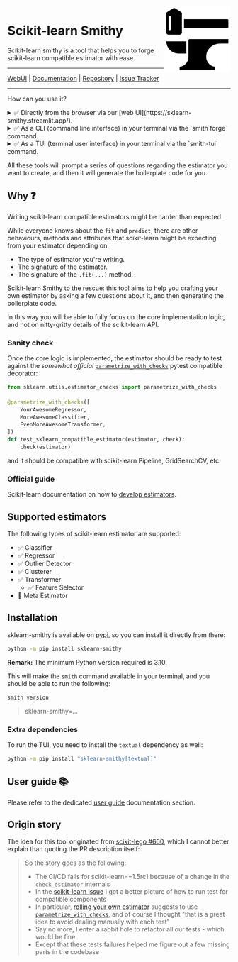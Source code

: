 <img src="https://raw.githubusercontent.com/FBruzzesi/sklearn-smithy/main/docs/img/sksmith-logo.svg" width=150 height=150 align="right">

# Scikit-learn Smithy

Scikit-learn smithy is a tool that helps you to forge scikit-learn compatible estimator with ease.

---

[WebUI](https://sklearn-smithy.streamlit.app/) | [Documentation](https://fbruzzesi.github.io/sklearn-smithy) | [Repository](https://github.com/fbruzzesi/sklearn-smithy) | [Issue Tracker](https://github.com/fbruzzesi/sklearn-smithy/issues)

---

How can you use it?

<details><summary>✅ Directly from the browser via our [web UI](https://sklearn-smithy.streamlit.app/). </summary>

- It requires no installation.
- Powered by [streamlit](https://streamlit.io/)

<img src="https://raw.githubusercontent.com/FBruzzesi/sklearn-smithy/main/docs/img/webui.png" align="right">

</details>

<details><summary>✅ As a CLI (command line interface) in your terminal via the `smith forge` command.</summary>

- It requires [installation](#installation).
- Powered by [typer](https://typer.tiangolo.com/).

</details>

<details><summary>✅ As a TUI (terminal user interface) in your terminal via the `smith-tui` command.</summary>

- It requires installing [extra dependencies](#extra-dependencies).
- Powered by [textual](https://textual.textualize.io/), using the `smith-tui` command.

<img src="https://raw.githubusercontent.com/FBruzzesi/sklearn-smithy/main/docs/img/tui.png" align="right">

</details>

All these tools will prompt a series of questions regarding the estimator you want to create, and then it will generate the boilerplate code for you.

## Why ❓

Writing scikit-learn compatible estimators might be harder than expected.

While everyone knows about the `fit` and `predict`, there are other behaviours, methods and attributes that
scikit-learn might be expecting from your estimator depending on:

- The type of estimator you're writing.
- The signature of the estimator.
- The signature of the `.fit(...)` method.

Scikit-learn Smithy to the rescue: this tool aims to help you crafting your own estimator by asking a few
questions about it, and then generating the boilerplate code.

In this way you will be able to fully focus on the core implementation logic, and not on nitty-gritty details
of the scikit-learn API.

### Sanity check

Once the core logic is implemented, the estimator should be ready to test against the _somewhat official_
[`parametrize_with_checks`](https://scikit-learn.org/dev/modules/generated/sklearn.utils.estimator_checks.parametrize_with_checks.html#sklearn.utils.estimator_checks.parametrize_with_checks)
pytest compatible decorator:

```py
from sklearn.utils.estimator_checks import parametrize_with_checks

@parametrize_with_checks([
    YourAwesomeRegressor,
    MoreAwesomeClassifier,
    EvenMoreAwesomeTransformer,
])
def test_sklearn_compatible_estimator(estimator, check):
    check(estimator)
```

and it should be compatible with scikit-learn Pipeline, GridSearchCV, etc.

### Official guide

Scikit-learn documentation on how to
[develop estimators](https://scikit-learn.org/dev/developers/develop.html#developing-scikit-learn-estimators).

## Supported estimators

The following types of scikit-learn estimator are supported:

- ✅ Classifier
- ✅ Regressor
- ✅ Outlier Detector
- ✅ Clusterer
- ✅ Transformer
  - ✅ Feature Selector
- 🚧 Meta Estimator

## Installation

sklearn-smithy is available on [pypi](https://pypi.org/project/sklearn-smithy), so you can install it directly from there:

```bash
python -m pip install sklearn-smithy
```

**Remark:** The minimum Python version required is 3.10.

This will make the `smith` command available in your terminal, and you should be able to run the following:

```bash
smith version
```

> sklearn-smithy=...

### Extra dependencies

To run the TUI, you need to install the `textual` dependency as well:

```bash
python -m pip install "sklearn-smithy[textual]"
```

## User guide 📚

Please refer to the dedicated [user guide](https://fbruzzesi.github.io/sklearn-smithy/user-guide/) documentation section.

## Origin story

The idea for this tool originated from [scikit-lego #660](https://github.com/koaning/scikit-lego/pull/660), which I cannot better explain than quoting the PR description itself:

> So the story goes as the following:
>
> - The CI/CD fails for scikit-learn==1.5rc1 because of a change in the `check_estimator` internals
> - In the [scikit-learn issue](https://github.com/scikit-learn/scikit-learn/issues/28966) I got a better picture of how to run test for compatible components
> - In particular, [rolling your own estimator](https://scikit-learn.org/dev/developers/develop.html#rolling-your-own-estimator) suggests to use [`parametrize_with_checks`](https://scikit-learn.org/dev/modules/generated/sklearn.utils.estimator_checks.parametrize_with_checks.html#sklearn.utils.estimator_checks.parametrize_with_checks), and of course I thought "that is a great idea to avoid dealing manually with each test"
> - Say no more, I enter a rabbit hole to refactor all our tests - which would be fine
> - Except that these tests failures helped me figure out a few missing parts in the codebase
